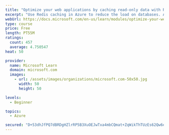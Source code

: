 ```yaml
---
title: "Optimize your web applications by caching read-only data with Redis"
excerpt: "Use Redis caching in Azure to reduce the load on databases. Apply different caching architectures to support larger loads in distributed and high-volume environments."
webUrl: https://docs.microsoft.com/en-us/learn/modules/optimize-your-web-apps-with-redis/
type: course
price: Free
length: PT55M
ratings:
  count: 457
  average: 4.750547
heat: 50

provider:
  name: Microsoft Learn
  domain: microsoft.com
  images:
    - url: /assets/images/organizations/microsoft.com-50x50.jpg
      width: 50
      height: 50

levels:
  - Beginner

topics:
  - Azure

secured: "D+53dhJfPQ7dBRDgHZlrRP5B3XuOEJwTxa4mbCQmat+ZqWikThTUzEs62Qw6e5Co+O4Dxp2Mk7YCHBirSGbEDORRcVdHRb0xY/uACCICFUqonZZIk0B9wKxAUhmgWUGB5I8y57NHURo56MVHTbl93WwvcCBe+Sn0d+93HUW+BoqZkZOo/KvhmHcRdYjfgvr921BkfQpJuB/gFrL7ysSCbC3p85MtGQc4wObuAl1E3vhA9qP/CWCa7dYgadQ377AyZ0U9NhESeMTqlyWlmJ/xhXB0kXYjkT5YmgDzZfsrjs4MU/i6TW8jta7sduDaS+7CaJDWxCq8Z94JJDi0KXUIwMY519d3ZFG/H49RE59JAInWyle56nhb3HuN/4176iy88Da25eiA440vwkkziNKqm15gJL07czpeymcEeDCWNHU=;TORFtjx3OCTTZOudmb06uw=="
---
```


